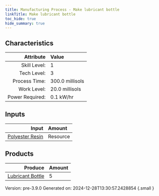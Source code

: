 ```yaml
---
title: Manufacturing Process - Make lubricant bottle
linkTitle: Make lubricant bottle
toc_hide: true
hide_summary: true
---
```



## Characteristics

| Attribute      | Value |
|--------:|:------|
|Skill Level:|1|
|Tech Level:|3|
|Process Time:|300.0 millisols|
|Work Level:|20.0 millisols|
|Power Required:|0.1 kW/hr|

## Inputs

| Input      | Amount |
|--------:|:------|
|[Polyester Resin](/docs/definitions/resource/polyester-resin)|Resource|1.0 kg|

## Products


| Produce      | Amount |
|--------:|:------|
|[Lubricant Bottle](/docs/definitions/part/lubricant-bottle)|5|


Version: pre-3.9.0 Generated on: 2024-12-28T13:30:57.2428854
{.small }

